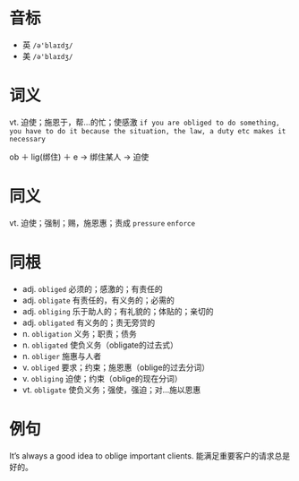 # 音标

- 英 `/ə'blaɪdʒ/`
- 美 `/ə'blaɪdʒ/`

# 词义

vt. 迫使；施恩于，帮…的忙；使感激
`if you are obliged to do something, you have to do it because the situation, the law, a duty etc makes it necessary`



ob ＋ lig(绑住) ＋ e → 绑住某人 → 迫使

# 同义

vt. 迫使；强制；赐，施恩惠；责成
`pressure` `enforce`

# 同根

- adj. `obliged` 必须的；感激的；有责任的
- adj. `obligate` 有责任的，有义务的；必需的
- adj. `obliging` 乐于助人的；有礼貌的；体贴的；亲切的
- adj. `obligated` 有义务的；责无旁贷的
- n. `obligation` 义务；职责；债务
- n. `obligated` 使负义务（obligate的过去式）
- n. `obliger` 施惠与人者
- v. `obliged` 要求；约束；施恩惠（oblige的过去分词）
- v. `obliging` 迫使；约束（oblige的现在分词）
- vt. `obligate` 使负义务；强使，强迫；对…施以恩惠

# 例句

It’s always a good idea to oblige important clients.
能满足重要客户的请求总是好的。


